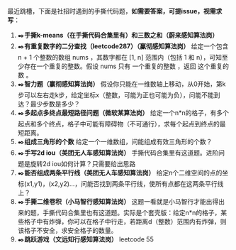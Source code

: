 最近跳槽，下面是社招时遇到的手撕代码题，**如需要答案，可提issue，视需求写**：
1. ✒️**手撕k-means（在手撕代码合集里有）和三数之和（蔚来感知算法岗）**
2. ✒️**有重复数字的二分查找（leetcode287）（赢彻感知算法岗）**
     给定一个包含 n + 1 个整数的数组 nums ，其数字都在 [1, n] 范围内（包括 1 和 n），可知至少存在一个重复的整数。假设 nums 只有 一个重复的整数 ，返回 这个重复的数 。
3. ✒️**智力题（赢彻感知算法岗）**
    假设你只能在一维数轴上移动，从0开始，第k步可以左右走k步，给定坐标x（整数，可能为正也可能为负），问能不能到达？最少步数是多少？
4. ✒️**多起点多终点最短路径问题（微软某算法岗）**
    给定一个n*n的格子，有多个起点和多个终点，格子中可能有障碍物（不可通行），求每个起点到终点的最短距离。
5. ✒️**组成三角形的个数**
给定一个一维数组，问能组成有效三角形的个数？
6. ✒️**手写2d iou（美团无人车感知算法岗）**
手撕代码合集里有这道题。进阶问题是旋转2d iou如何计算？只需要给出思路
7. ✒️**能否组成两条平行线（美团无人车感知算法岗）**
给定n个二维空间的点的坐标(x1,y1)，(x2,y2)...，问能否找到两条平行线，使所有点都在这两条平行线上？
8. ✒️**手撕二维卷积（小马智行感知算法岗）**
这题一看就是小马智行才能出得出来的题，手撕代码合集里也有这道题。实际是个套壳版：给定n*n的格子，某些格子中有炸弹，你可以在格子中行走，若距离d（整数）范围内有炸弹，则该格子不安全，求安全格子的数量。
9. ✒️**跳跃游戏（文远知行感知算法岗）**
leetcode 55
